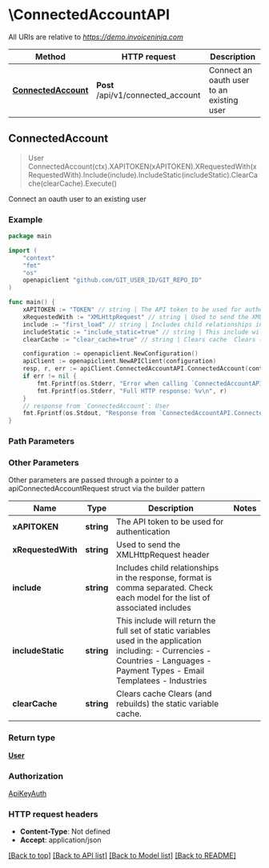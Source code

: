 # \ConnectedAccountAPI

All URIs are relative to *https://demo.invoiceninja.com*

Method | HTTP request | Description
------------- | ------------- | -------------
[**ConnectedAccount**](ConnectedAccountAPI.md#ConnectedAccount) | **Post** /api/v1/connected_account | Connect an oauth user to an existing user



## ConnectedAccount

> User ConnectedAccount(ctx).XAPITOKEN(xAPITOKEN).XRequestedWith(xRequestedWith).Include(include).IncludeStatic(includeStatic).ClearCache(clearCache).Execute()

Connect an oauth user to an existing user



### Example

```go
package main

import (
	"context"
	"fmt"
	"os"
	openapiclient "github.com/GIT_USER_ID/GIT_REPO_ID"
)

func main() {
	xAPITOKEN := "TOKEN" // string | The API token to be used for authentication
	xRequestedWith := "XMLHttpRequest" // string | Used to send the XMLHttpRequest header
	include := "first_load" // string | Includes child relationships in the response, format is comma separated. Check each model for the list of associated includes (optional)
	includeStatic := "include_static=true" // string | This include will return the full set of static variables used in the application including:   - Currencies   - Countries    - Languages   - Payment Types   - Email Templatees   - Industries  (optional)
	clearCache := "clear_cache=true" // string | Clears cache  Clears (and rebuilds) the static variable cache.    (optional)

	configuration := openapiclient.NewConfiguration()
	apiClient := openapiclient.NewAPIClient(configuration)
	resp, r, err := apiClient.ConnectedAccountAPI.ConnectedAccount(context.Background()).XAPITOKEN(xAPITOKEN).XRequestedWith(xRequestedWith).Include(include).IncludeStatic(includeStatic).ClearCache(clearCache).Execute()
	if err != nil {
		fmt.Fprintf(os.Stderr, "Error when calling `ConnectedAccountAPI.ConnectedAccount``: %v\n", err)
		fmt.Fprintf(os.Stderr, "Full HTTP response: %v\n", r)
	}
	// response from `ConnectedAccount`: User
	fmt.Fprintf(os.Stdout, "Response from `ConnectedAccountAPI.ConnectedAccount`: %v\n", resp)
}
```

### Path Parameters



### Other Parameters

Other parameters are passed through a pointer to a apiConnectedAccountRequest struct via the builder pattern


Name | Type | Description  | Notes
------------- | ------------- | ------------- | -------------
 **xAPITOKEN** | **string** | The API token to be used for authentication | 
 **xRequestedWith** | **string** | Used to send the XMLHttpRequest header | 
 **include** | **string** | Includes child relationships in the response, format is comma separated. Check each model for the list of associated includes | 
 **includeStatic** | **string** | This include will return the full set of static variables used in the application including:   - Currencies   - Countries    - Languages   - Payment Types   - Email Templatees   - Industries  | 
 **clearCache** | **string** | Clears cache  Clears (and rebuilds) the static variable cache.    | 

### Return type

[**User**](User.md)

### Authorization

[ApiKeyAuth](../README.md#ApiKeyAuth)

### HTTP request headers

- **Content-Type**: Not defined
- **Accept**: application/json

[[Back to top]](#) [[Back to API list]](../README.md#documentation-for-api-endpoints)
[[Back to Model list]](../README.md#documentation-for-models)
[[Back to README]](../README.md)

